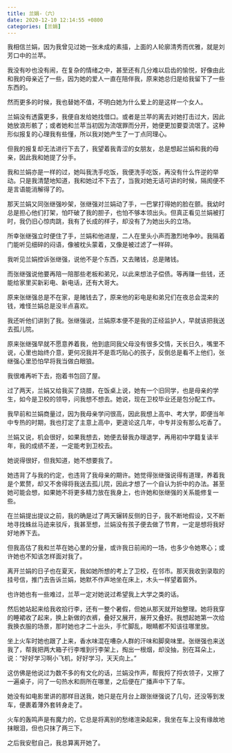 ```yaml
---
title: 兰娟-（六）
date: 2020-12-10 12:14:55 +0800
categories: [兰娟]
---
```


我相信兰娟，因为我曾见过她一张未成的素描，上面的人轮廓清秀而优雅，就是刘芳口中的兰苹。

我没有吵也没有闹，在复杂的情绪之中，甚至还有几分难以启齿的愉悦，好像由此和我的母亲近了一些，因为她的爱人一直在陪伴我，原来她总归是给我留下了一些东西的。

然而更多的时候，我也替她不值，不明白她为什么爱上的是这样一个女人。

兰娟没有透露更多，我便自发给她找借口。或者是兰苹的离去对她打击过大，因此她放浪形骸了；或者她和兰苹当初因为流氓罪而分开，她便更加要耍流氓了。这种形似报复的心理我有些懂，所以我对她产生了一丁点同理心。

但我的报复却无法进行下去了，我望着我青涩的女朋友，总是想起兰娟和我的母亲，因此我和她提了分手。

我和兰娟亦是一样的过，她叫我洗手吃饭，我便洗手吃饭，再没有什么忤逆的举动。只是我清楚地知道，我和她过不下去了，当我对她无话可讲的时候，隔阂便不是言语能消解得了的。

那天兰娟又同张继强吵架，张继强对兰娟动了手，一巴掌打得她的脸在颤。我幼时总是担心他们打架，怕吓破了我的胆子，也怕不够本领出头。但真正看见兰娟被打时，我仍旧心惊肉跳，我有了长成的样子，却没有了为她出头的立场。

所幸张继强立时便住了手，兰娟和他进屋，二人在里头小声而激烈地争吵。我隔着门能听见细碎的闷语，像被枕头蒙着，又像是被过滤了一样碎。

我听见兰娟控诉张继强，说他不是个东西，又去赌钱，总是赌钱。

而张继强说他要再陪一陪那些老板和弟兄，以此来想法子偿债。等再赚一些钱，还能给家里买新彩电、新电话，还有大哥大。

原来张继强总是不在家，是赌钱去了，原来他的彩电是和弟兄们在夜总会混来的钱，难怪兰娟总是没半点喜欢。

我还听他们讲到了我。张继强说，兰娟原本便不是我的正经监护人，早就该把我送去孤儿院。

原来张继强早就不愿意养着我，他到底同我父母没有很多交情，天长日久，嘴里不说，心里也始终介意，更何况我并不是乖巧贴心的孩子，反倒总是看不上他们，张继强心里恐怕早将我当做白眼狼。

我很难再听下去，抱着书包回了屋。

过了两天，兰娟又给我买了烧腊，在饭桌上说，她有一个旧同学，也是母亲的学生，如今是卫校的领导，问我想不想去。她说，现在卫校毕业还是包分配工作。

我早前和兰娟商量过，因为我母亲学问很高，因此我想上高中、考大学，即便当年中专热的时期，我也打定了主意上高中，更遑论这几年，中专并没有那么吃香了。

兰娟又说，机会很好，如果我想去，她便去替我办理退学，再用初中学籍复读半年，我的成绩不差，一定能考到卫校去。

她说得很好，但我知道，她不想要我了。

她违背了与我的约定，也违背了我母亲的期许。她觉得张继强说得有道理，养着我是个累赘，却又不舍得将我送去孤儿院，因此才想了一个自认为折中的办法。甚至她可能会想，如果她不将更多精力放在我身上，也许她和张继强的关系能修复一些。

在兰娟提出提议之前，我的确是过了两天辗转反侧的日子，我不断地假设，又不断地寻找蛛丝马迹来驳斥，我甚至想，兰娟没有孩子便去做了节育，一定是想将我好好地养下去。

但我高估了我和兰苹在她心里的分量，或许我日前闹的一场，也多少令她寒心；或许她也不知该怎样面对我了。

离开兰娟的日子也在夏天，我如她所想的考上了卫校，在邻市。那天我收到录取的挂号信，推门去告诉兰娟，她默不作声地坐在床上，木头一样望着窗外。

也许她也有一些难过，兰苹一定对她说过希望我上大学之类的话。

然后她站起来给我收拾行李，还有一整个暑假，但她从那天就开始整理。她将我穿的睡裙收了起来，换上新做的衣裤，叠好又展开，展开又叠好。我想起她第一次给我换衣服的场景，那时她也才二十出头，手忙脚乱，眼睛都不知该往哪里放。

坐上火车时她也跟了上来，香水味混在嘈杂人群的汗味和脚臭味里。张继强也来送我了，帮我把两大箱子行李堆到行李架上，掏出一根烟，却没抽，别在耳朵上，说：“好好学习啊小飞机，好好学习，天天向上。”

这仿佛是他说过为数不多的有文化的话，兰娟没作声，帮我捋了捋衣领子，又擦了一遍桌子，问了一句热水和厕所在哪里，之后便在广播声中下了车。

她没有如电影里讲的那样目送我，她只是在月台上跟张继强说了几句，还没等到发车，便裹着薄外套转身走了。

火车的轰鸣声是有魔力的，它总是将离别的愁绪渲染起来，我坐在车上没有缘故地抹眼泪，但也只抹了两三下。

之后我安慰自己，我总算离开她了。

